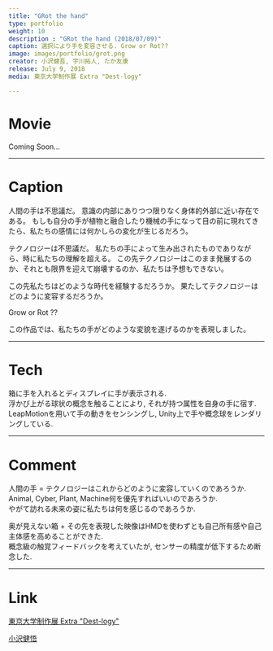 ```yaml
---
title: "GRot the hand"
type: portfolio
weight: 10
description : "GRot the hand (2018/07/09)"
caption: 選択により手を変容させる. Grow or Rot??
image: images/portfolio/grot.png
creator: 小沢健吾, 宇川拓人, たか友康
release: July 9, 2018
media: 東京大学制作展 Extra "Dest-logy"

---
```

# Movie
Coming Soon...

---
# Caption
人間の手は不思議だ。
意識の内部にありつつ限りなく身体的外部に近い存在である。
もしも自分の手が植物と融合したり機械の手になって目の前に現れてきたら、私たちの感情には何かしらの変化が生じるだろう。

テクノロジーは不思議だ。
私たちの手によって生み出されたものでありながら、時に私たちの理解を超える。
この先テクノロジーはこのまま発展するのか、それとも限界を迎えて崩壊するのか、私たちは予想もできない。

この先私たちはどのような時代を経験するだろうか。
果たしてテクノロジーはどのように変容するだろうか。

Grow or Rot ??

この作品では、私たちの手がどのような変貌を遂げるのかを表現しました。

---
# Tech
箱に手を入れるとディスプレイに手が表示される. <br>
浮かび上がる球状の概念を触ることにより, それが持つ属性を自身の手に宿す. <br>
LeapMotionを用いて手の動きをセンシングし, Unity上で手や概念球をレンダリングしている. 

---
# Comment
人間の手 = テクノロジーはこれからどのように変容していくのであろうか. <br>
Animal, Cyber, Plant, Machine何を優先すればいいのであろうか. <br>
やがて訪れる未来の姿に私たちは何を感じるのであろうか. <br>

奥が見えない箱 + その先を表現した映像はHMDを使わずとも自己所有感や自己主体感を高めることができた. <br>
概念級の触覚フィードバックを考えていたが, センサーの精度が低下するため断念した. 

---
# Link
<a href= http://iiiexhibition.com/log/iiiEx2018/#modal_work6 target=”_blank”>東京大学制作展 Extra "Dest-logy"</a> 

<a href= https://kengorou2014.github.io/zawazawa/ target=”_blank”>小沢健悟</a>
